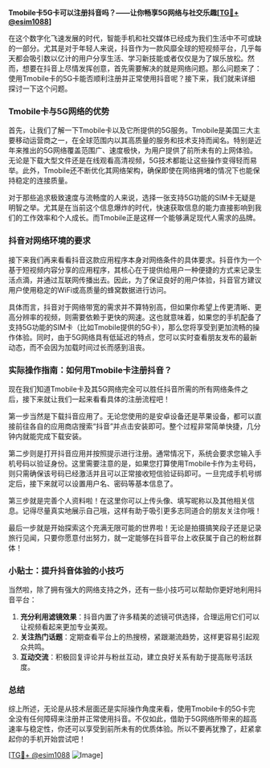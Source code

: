 **Tmobile卡5G卡可以注册抖音吗？——让你畅享5G网络与社交乐趣[[TG💪+ @esim1088](https://t.me/s/esim1088)]**

在这个数字化飞速发展的时代，智能手机和社交媒体已经成为我们生活中不可或缺的一部分。尤其是对于年轻人来说，抖音作为一款风靡全球的短视频平台，几乎每天都会吸引数以亿计的用户分享生活、学习新技能或者仅仅是为了娱乐放松。然而，想要在抖音上尽情发挥创意，首先需要解决的就是网络问题。那么问题来了：使用Tmobile卡的5G卡能否顺利注册并正常使用抖音呢？接下来，我们就来详细探讨一下这个问题。

### Tmobile卡与5G网络的优势

首先，让我们了解一下Tmobile卡以及它所提供的5G服务。Tmobile是美国三大主要移动运营商之一，在全球范围内以其高质量的服务和技术支持而闻名。特别是近年来推出的5G网络覆盖范围广、速度极快，为用户提供了前所未有的上网体验。无论是下载大型文件还是在线观看高清视频，5G技术都能让这些操作变得轻而易举。此外，Tmobile还不断优化其网络架构，确保即使在网络拥堵的情况下也能保持稳定的连接质量。

对于那些追求极致速度与流畅度的人来说，选择一张支持5G功能的SIM卡无疑是明智之举。尤其是在当前这个信息爆炸的时代，快速获取信息的能力直接影响到我们的工作效率和个人成长。而Tmobile正是这样一个能够满足现代人需求的品牌。

### 抖音对网络环境的要求

接下来我们再来看看抖音这款应用程序本身对网络条件的具体要求。抖音作为一个基于短视频内容分享的应用程序，其核心在于提供给用户一种便捷的方式来记录生活点滴，并通过互联网传播出去。因此，为了保证良好的用户体验，抖音官方建议用户使用稳定的WiFi或高质量的蜂窝数据进行访问。

具体而言，抖音对于网络带宽的需求并不算特别高，但如果你希望上传更清晰、更高分辨率的视频，则需要依赖于更快的网速。这也就意味着，如果您的手机配备了支持5G功能的SIM卡（比如Tmobile提供的5G卡），那么您将享受到更加流畅的操作体验。同时，由于5G网络具有低延迟的特点，您可以实时查看朋友发布的最新动态，而不会因为加载时间过长而感到沮丧。

### 实际操作指南：如何用Tmobile卡注册抖音？

现在我们知道Tmobile卡及其5G网络完全可以胜任抖音所需的所有网络条件之后，接下来就让我们一起来看看具体的注册流程吧！

第一步当然是下载抖音应用了。无论您使用的是安卓设备还是苹果设备，都可以直接前往各自的应用商店搜索“抖音”并点击安装即可。整个过程非常简单快捷，几分钟内就能完成下载安装。

第二步则是打开抖音应用并按照提示进行注册。通常情况下，系统会要求您输入手机号码以验证身份。这里需要注意的是，如果您打算使用Tmobile卡作为主号码，则只需确保该号码已经激活并且可以正常接收短信验证码即可。一旦完成手机号绑定后，接下来就可以设置用户名、密码等基本信息了。

第三步就是完善个人资料啦！在这里你可以上传头像、填写昵称以及其他相关信息。记得尽量真实地展示自己哦，这样有助于吸引更多志同道合的朋友关注你哦！

最后一步就是开始探索这个充满无限可能的世界啦！无论是拍摄搞笑段子还是记录旅行见闻，只要你愿意付出努力，就一定能够在抖音平台上收获属于自己的粉丝群体！

### 小贴士：提升抖音体验的小技巧

当然啦，除了拥有强大的网络支持之外，还有一些小技巧可以帮助你更好地利用抖音平台：

1. **充分利用滤镜效果**：抖音内置了许多精美的滤镜可供选择，合理运用它们可以让视频看起来更加专业美观。
2. **关注热门话题**：定期查看平台上的热搜榜，紧跟潮流趋势，这样更容易引起观众共鸣。
3. **互动交流**：积极回复评论并与粉丝互动，建立良好关系有助于提高账号活跃度。

### 总结

综上所述，无论是从技术层面还是实际操作角度来看，使用Tmobile卡的5G卡完全没有任何障碍来注册并正常使用抖音。不仅如此，借助于5G网络所带来的超高速率与稳定性，你还可以享受到前所未有的优质体验。所以不要再犹豫了，赶紧拿起你的手机开始尝试吧！

[[TG💪+ @esim1088](https://t.me/s/esim1088) ![Image](https://i.postimg.cc/4NQfJmqS/Snipaste-2025-05-13-00-14-12.png)]